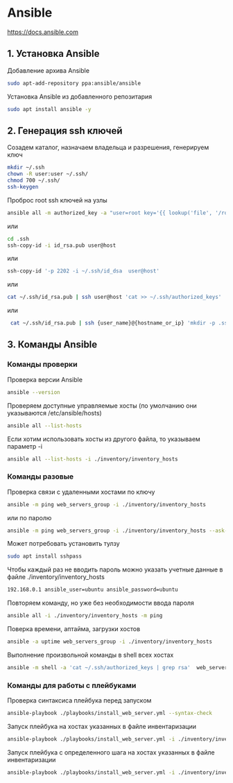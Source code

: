 # Ansible
https://docs.ansible.com

## 1. Установка Ansible
Добавление архива Ansible
```bash
sudo apt-add-repository ppa:ansible/ansible
```

Установка Ansible из добавленного репозитария
```bash
sudo apt install ansible -y
```

## 2. Генерация ssh ключей
Созадем каталог, назначаем владельца и разрешения, генерируем ключ
```bash
mkdir ~/.ssh
chown -R user:user ~/.ssh/
chmod 700 ~/.ssh/
ssh-keygen
```

Проброс root ssh ключей на узлы
```bash
ansible all -m authorized_key -a "user=root key='{{ lookup('file', '/root/.ssh/id_rsa.pub') }}' path=/root/.ssh/authorized_keys manage_dir=no" --ask-pass -i ./inventory/inventory_hosts
```
или
```bash
cd .ssh
ssh-copy-id -i id_rsa.pub user@host
```
или
```bash
ssh-copy-id '-p 2202 -i ~/.ssh/id_dsa  user@host'
```
или
```bash
cat ~/.ssh/id_rsa.pub | ssh user@host 'cat >> ~/.ssh/authorized_keys'
```
или
```bash
 cat ~/.ssh/id_rsa.pub | ssh {user_name}@{hostname_or_ip} 'mkdir -p .ssh;touch .ssh/authorized_keys; cat >> .ssh/authorized_keys;chmod 700 ~/.ssh;chmod 600 ~/.ssh/authorized_keys'
```


## 3. Команды Ansible
### Команды проверки
Проверка версии Ansible
```bash
ansible --version
```
Проверяем доступные управляемые хосты (по умолчанию они указываются /etc/ansible/hosts)
```bash
ansible all --list-hosts
```
Если хотим использовать хосты из другого файла, то указываем параметр -i
```bash
ansible all --list-hosts -i ./inventory/inventory_hosts
```

### Команды разовые
Проверка связи с удаленными хостами по ключу
```bash
ansible -m ping web_servers_group -i ./inventory/inventory_hosts
```
или по паролю
```bash
ansible -m ping web_servers_group -i ./inventory/inventory_hosts --ask-pass
```
Может потребовать установить тулзу
```bash
sudo apt install sshpass
```
Чтобы каждый раз не вводить пароль можно указать учетные данные в файле ./inventory/inventory_hosts
```bash
192.168.0.1 ansible_user=ubuntu ansible_password=ubuntu
```
Повторяем команду, но уже без необходимости ввода пароля
```bash
ansible all -i ./inventory/inventory_hosts -m ping
```
Поверка времени, аптайма, загрузки хостов
```bash
ansible -a uptime web_servers_group -i ./inventory/inventory_hosts
```
Выполнение произвольной команды в shell всех хостах
```bash
ansible -m shell -a 'cat ~/.ssh/authorized_keys | grep rsa'  web_servers_group -i ./inventory/inventory_hosts
```

### Команды для работы с плейбуками 
Проверка синтаксиса плейбука перед запуском
```bash
ansible-playbook ./playbooks/install_web_server.yml --syntax-check
```
Запуск плейбука на хостах указанных в файле инвентаризации
```bash
ansible-playbook ./playbooks/install_web_server.yml -i ./inventory/inventory_hosts
```
Запуск плейбука с определенного шага на хостах указанных в файле инвентаризации
```bash
ansible-playbook ./playbooks/install_web_server.yml -i ./inventory/inventory_hosts --step --start-at-task="start nginx"
```





